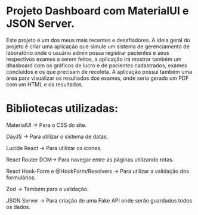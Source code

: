 <h1>Projeto Dashboard com MaterialUI e JSON Server.</h1>

<p>Este projeto é um dos meus mais recentes e desafiadores. A ideia geral do projeto é criar uma aplicação que simule um sistema de gerenciamento de laboratório
onde o usuário admin possa registrar pacientes e seus respectivos exames a serem feitos, a aplicação irá mostrar também um dhasboard com os gráficos de lucro e de pacientes cadastrados,
exames concluídos e os que precisam de recoleta. A aplicação possui também uma área para visualizar os resultados dos exames, onde seria gerado um PDF com um HTML e os resultados.</p>

<h1>Bibliotecas utilizadas:</h1>

<p>MaterialUI -> Para o CSS do site.</p>
<p>DayJS -> Para utilizar o sistema de datas.</p>
<p>Lucide React -> Para utilizar os ícones.</p>
<p>React Router DOM-> Para navegar entre as páginas utilizando rotas.</p>
<p>React Hook-Form e @HookForm/Resolvers -> Para utilizar a validação dos formulários.</p>
<p>Zod -> Também para a validação.</p>
<p>JSON Server -> Para criação de uma Fake API onde serão guardados todos os dados.</p>
